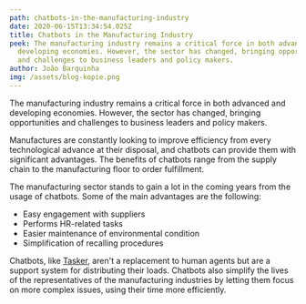 ```yaml
---
path: chatbots-in-the-manufacturing-industry
date: 2020-06-15T13:34:54.025Z
title: Chatbots in the Manufacturing Industry
peek: The manufacturing industry remains a critical force in both advanced and
  developing economies. However, the sector has changed, bringing opportunities
  and challenges to business leaders and policy makers.
author: João Barquinha
img: /assets/blog-kopie.png
---
```

The manufacturing industry remains a critical force in both advanced and developing economies. However, the sector has changed, bringing opportunities and challenges to business leaders and policy makers.

Manufactures are constantly looking to improve efficiency from every technological advance at their disposal, and chatbots can provide them with significant advantages. The benefits of chatbots range from the supply chain to the manufacturing floor to order fulfillment.

The manufacturing sector stands to gain a lot in the coming years from the usage of chatbots. Some of the main advantages are the following:

* Easy engagement with suppliers
* Performs HR-related tasks
* Easier maintenance of environmental condition
* Simplification of recalling procedures

Chatbots, like [Tasker](https://simplify-lgp.tech/products/tasker/), aren't a replacement to human agents but are a support system for distributing their loads. Chatbots also simplify the lives of the representatives of the manufacturing industries by letting them focus on more complex issues, using their time more efficiently.